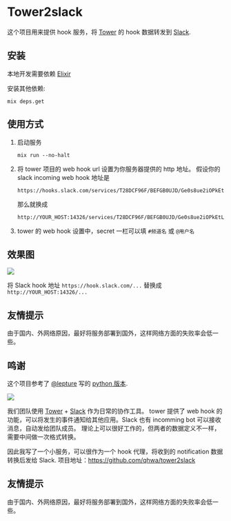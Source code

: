 # Tower2slack

这个项目用来提供 hook 服务，将 [Tower](https://tower.im) 的 hook 数据转发到 [Slack](https://slack.com).

## 安装

本地开发需要依赖 [Elixir](http://elixir-lang.org/)

安装其他依赖:

`mix deps.get`


## 使用方式

1. 启动服务

    ```console
    mix run --no-halt
    ```

2. 将 tower 项目的 web hook url 设置为你服务器提供的 http 地址。
    假设你的 slack incoming web hook 地址是
     ```
     https://hooks.slack.com/services/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
    ``` 

    那么就换成

    ```
    http://YOUR_HOST:14326/services/T28DCF96F/BEFGB0UJD/Ge0s8ue2iOPkEtLLMv1uqfF8
    ```

3. tower 的 web hook 设置中，secret 一栏可以填 `#频道名` 或 `@用户名`

## 效果图

![](https://ruby-china-files.b0.upaiyun.com/photo/2016/11dde9cb0c846d4da8199a8485374493.png!large)

将 Slack hook 地址 `https://hook.slack.com/...` 替换成 `http://YOUR_HOST:14326/...`

## 友情提示

由于国内、外网络原因，最好将服务部署到国外，这样网络方面的失败率会低一些。

## 鸣谢

这个项目参考了 [@lepture](https://github.com/lepture/) 写的 [python 版本](https://github.com/lepture/tower-slack).

![](https://ruby-china-files.b0.upaiyun.com/photo/2016/f8cb088cc16ffc7138401127880a108e.png!large)

我们团队使用 [Tower](https://tower.io) + [Slack](https://slack.com) 作为日常的协作工具。
tower 提供了 web hook 的功能，可以将发生的事件通知给其他应用。Slack 也有 incomming bot 可以接收消息，自动发给团队成员。
理论上可以很好工作的，但两者的数据定义不一样，需要中间做一次格式转换。

因此我写了一个小服务，可以很作为一个 hook 代理，将收到的 notification 数据转换后发给 Slack.
项目地址：https://github.com/qhwa/tower2slack

## 友情提示

由于国内、外网络原因，最好将服务部署到国外，这样网络方面的失败率会低一些。
